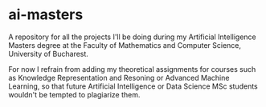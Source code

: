 # ai-masters
A repository for all the projects I'll be doing during my Artificial Intelligence Masters degree at the Faculty of Mathematics and Computer Science, University of Bucharest.

For now I refrain from adding my theoretical assignments for courses such as Knowledge Representation and Resoning or Advanced Machine Learning, so that future Artificial Intelligence or Data Science MSc students wouldn't be tempted to plagiarize them.
